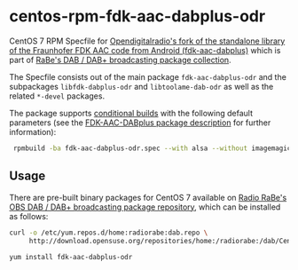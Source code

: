 # centos-rpm-fdk-aac-dabplus-odr
CentOS 7 RPM Specfile for [Opendigitalradio's fork of the standalone library of the Fraunhofer FDK AAC code from Android (fdk-aac-dabplus)](https://github.com/Opendigitalradio/fdk-aac-dabplus) which is part of [RaBe's DAB / DAB+ broadcasting package collection](https://build.opensuse.org/project/show/home:radiorabe:dab).

The Specfile consists out of the main package <code>fdk-aac-dabplus-odr</code> and the subpackages <code>libfdk-dabplus-odr</code> and <code>libtoolame-dab-odr</code> as well as the related <code>*-devel</code> packages.

The package supports [conditional builds](http://www.rpm.org/wiki/PackagerDocs/ConditionalBuilds) with the following default parameters (see the [FDK-AAC-DABplus package description](https://github.com/Opendigitalradio/fdk-aac-dabplus/blob/master/README.md) for further information):
```bash
 rpmbuild -ba fdk-aac-dabplus-odr.spec --with alsa --without imagemagick --without jack --without vlc
```

## Usage
There are pre-built binary packages for CentOS 7 available on [Radio RaBe's OBS DAB / DAB+ broadcasting package repository](https://build.opensuse.org/project/show/home:radiorabe:dab), which can be installed as follows:

```bash
curl -o /etc/yum.repos.d/home:radiorabe:dab.repo \
     http://download.opensuse.org/repositories/home:/radiorabe:/dab/CentOS_7/home:radiorabe:dab.repo
     
yum install fdk-aac-dabplus-odr
```
